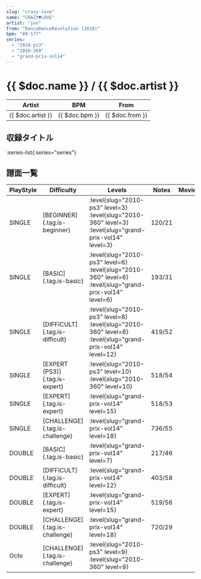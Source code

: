 ```yaml
---
slug: "crazy-love"
name: "CRAZY♥LOVE"
artist: "jun"
from: "DanceDanceRevolution (2010)"
bpm: "89-177"
series:
  - "2010-ps3"
  - "2010-360"
  - "grand-prix-vol14"
---
```


# {{ $doc.name }} / {{ $doc.artist }}

|Artist|BPM|From|
|------|---|----|
|{{ $doc.artist }}|{{ $doc.bpm }}|{{ $doc.from }}|

## 収録タイトル

:series-list{:series="series"}

## 譜面一覧

|PlayStyle|Difficulty|Levels|Notes|Movie|
|---------|----------|------|-----|-----|
|SINGLE|[BEGINNER]{.tag.is-beginner}|<div class="field is-grouped is-grouped-multiline"> :level{slug="2010-ps3" level=3} :level{slug="2010-360" level=3} :level{slug="grand-prix-vol14" level=3}</div>|120/21||
|SINGLE|[BASIC]{.tag.is-basic}|<div class="field is-grouped is-grouped-multiline"> :level{slug="2010-ps3" level=6} :level{slug="2010-360" level=6} :level{slug="grand-prix-vol14" level=6}</div>|193/31||
|SINGLE|[DIFFICULT]{.tag.is-difficult}|<div class="field is-grouped is-grouped-multiline"> :level{slug="2010-ps3" level=8} :level{slug="2010-360" level=8} :level{slug="grand-prix-vol14" level=12}</div>|419/52||
|SINGLE|[EXPERT (PS3)]{.tag.is-expert}|<div class="field is-grouped is-grouped-multiline"> :level{slug="2010-ps3" level=10} :level{slug="2010-360" level=10}</div>|518/54||
|SINGLE|[EXPERT]{.tag.is-expert}|<div class="field is-grouped is-grouped-multiline"> :level{slug="grand-prix-vol14" level=15}</div>|518/53||
|SINGLE|[CHALLENGE]{.tag.is-challenge}|<div class="field is-grouped is-grouped-multiline"> :level{slug="grand-prix-vol14" level=18}</div>|736/55||
|DOUBLE|[BASIC]{.tag.is-basic}|<div class="field is-grouped is-grouped-multiline"> :level{slug="grand-prix-vol14" level=7}</div>|217/46||
|DOUBLE|[DIFFICULT]{.tag.is-difficult}|<div class="field is-grouped is-grouped-multiline"> :level{slug="grand-prix-vol14" level=12}</div>|403/58||
|DOUBLE|[EXPERT]{.tag.is-expert}|<div class="field is-grouped is-grouped-multiline"> :level{slug="grand-prix-vol14" level=15}</div>|519/56||
|DOUBLE|[CHALLENGE]{.tag.is-challenge}|<div class="field is-grouped is-grouped-multiline"> :level{slug="grand-prix-vol14" level=18}</div>|720/29||
|Octo|[CHALLENGE]{.tag.is-challenge}|<div class="field is-grouped is-grouped-multiline"> :level{slug="2010-ps3" level=9} :level{slug="2010-360" level=9}</div>|||

